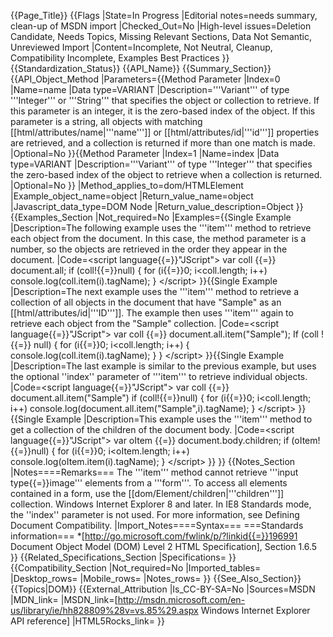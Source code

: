 {{Page_Title}}
{{Flags
|State=In Progress
|Editorial notes=needs summary, clean-up of MSDN import
|Checked_Out=No
|High-level issues=Deletion Candidate, Needs Topics, Missing Relevant Sections, Data Not Semantic, Unreviewed Import
|Content=Incomplete, Not Neutral, Cleanup, Compatibility Incomplete, Examples Best Practices
}}
{{Standardization_Status}}
{{API_Name}}
{{Summary_Section}}
{{API_Object_Method
|Parameters={{Method Parameter
|Index=0
|Name=name
|Data type=VARIANT
|Description='''Variant''' of type '''Integer''' or '''String''' that specifies the object or collection to retrieve. If this parameter is an integer, it is the zero-based index of the object. If this parameter is a string, all objects with matching [[html/attributes/name|'''name''']] or [[html/attributes/id|'''id''']] properties are retrieved, and a collection is returned if more than one match is made.
|Optional=No
}}{{Method Parameter
|Index=1
|Name=index
|Data type=VARIANT
|Description='''Variant''' of type '''Integer''' that specifies the zero-based index of the object to retrieve when a collection is returned.
|Optional=No
}}
|Method_applies_to=dom/HTMLElement
|Example_object_name=object
|Return_value_name=object
|Javascript_data_type=DOM Node
|Return_value_description=Object
}}
{{Examples_Section
|Not_required=No
|Examples={{Single Example
|Description=The following example uses the '''item''' method to retrieve each object from the document. In this case, the method parameter is a number, so the objects are retrieved in the order they appear in the document.
|Code=&lt;script language{{=}}"JScript"&gt;
var coll {{=}} document.all;
if (coll!{{=}}null) {
    for (i{{=}}0; i&lt;coll.length; i++) 
        console.log(coll.item(i).tagName);
}
&lt;/script&gt;
}}{{Single Example
|Description=The next example uses the '''item''' method to retrieve a collection of all objects in the document that have "Sample" as an [[html/attributes/id|'''ID''']]. The example then uses '''item''' again to retrieve each object from the "Sample" collection.
|Code=&lt;script language{{=}}"JScript"&gt;
var coll {{=}} document.all.item("Sample");
If (coll !{{=}} null) {
    for (i{{=}}0; i&lt;coll.length; i++) {
        console.log(coll.item(i).tagName);
    }
}
&lt;/script&gt;
}}{{Single Example
|Description=The last example is similar to the previous example, but uses the optional ''index'' parameter of '''item''' to retrieve individual objects.
|Code=&lt;script language{{=}}"JScript"&gt;
var coll {{=}} document.all.item("Sample")
if (coll!{{=}}null) {
    for (i{{=}}0; i&lt;coll.length; i++)
        console.log(document.all.item("Sample",i).tagName);
}
&lt;/script&gt;
}}{{Single Example
|Description=This example uses the '''item''' method to get a collection of the children of the document body.
|Code=&lt;script language{{=}}"JScript"&gt;
var oItem {{=}} document.body.children;
if (oItem!{{=}}null) {
    for (i{{=}}0; i&lt;oItem.length; i++) 
        console.log(oItem.item(i).tagName);
}
&lt;/script&gt;
}}
}}
{{Notes_Section
|Notes====Remarks===
The '''item''' method cannot retrieve '''input type{{=}}image''' elements from a '''form'''. To access all elements contained in a form, use the [[dom/Element/children|'''children''']] collection.
Windows Internet Explorer 8 and later. In IE8 Standards mode, the ''index'' parameter is not used.  For more information, see Defining Document Compatibility.
|Import_Notes====Syntax===
===Standards information===
*[http://go.microsoft.com/fwlink/p/?linkid{{=}}196991 Document Object Model (DOM) Level 2 HTML Specification], Section 1.6.5
}}
{{Related_Specifications_Section
|Specifications=
}}
{{Compatibility_Section
|Not_required=No
|Imported_tables=
|Desktop_rows=
|Mobile_rows=
|Notes_rows=
}}
{{See_Also_Section}}
{{Topics|DOM}}
{{External_Attribution
|Is_CC-BY-SA=No
|Sources=MSDN
|MDN_link=
|MSDN_link=[http://msdn.microsoft.com/en-us/library/ie/hh828809%28v=vs.85%29.aspx Windows Internet Explorer API reference]
|HTML5Rocks_link=
}}